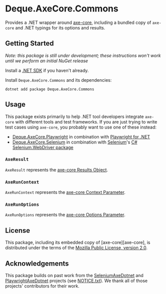 # Deque.AxeCore.Commons

Provides a .NET wrapper around [axe-core](https://github.com/dequelabs/axe-core), including a bundled copy of `axe-core` and .NET typings for its options and results.

## Getting Started

_Note: this package is still under development; these instructions won't work until we perform an initial NuGet release_

Install a [.NET SDK](https://dotnet.microsoft.com/download) if you haven't already.

Install `Deque.AxeCore.Commons` and its dependencies:

```console
dotnet add package Deque.AxeCore.Commons
```

## Usage

This package exists primarily to help .NET tool developers integrate `axe-core` with different tools and test frameworks. If you are just trying to write test cases using `axe-core`, you probably want to use one of these instead:

- [Deque.AxeCore.Playwright](../playwright/README.md) in combination with [Playwright for .NET](https://playwright.dev/dotnet/)
- [Deque.AxeCore.Selenium](../selenium/README.md) in combination with [Selenium](https://www.selenium.dev/)'s [C# Selenium.WebDriver package](https://www.nuget.org/packages/Selenium.WebDriver)

### `AxeResult`

`AxeResult` represents the [axe-core Results Object](https://www.deque.com/axe/core-documentation/api-documentation/#results-object).

### `AxeRunContext`

`AxeRunContext` represents the [axe-core Context Parameter](https://www.deque.com/axe/core-documentation/api-documentation/#context-parameter).

### `AxeRunOptions`

`AxeRunOptions` represents the [axe-core Options Parameter](https://www.deque.com/axe/core-documentation/api-documentation/#options-parameter).

## License

This package, including its embedded copy of [axe-core][axe-core], is distributed under the terms of the [Mozilla Public License, version 2.0](../../LICENSE-Deque.AxeCore.Commons.txt).

## Acknowledgements

This package builds on past work from the [SeleniumAxeDotnet](https://github.com/TroyWalshProf/SeleniumAxeDotnet) and [PlaywrightAxeDotnet](https://github.com/IsaacWalker/PlaywrightAxeDotnet) projects (see [NOTICE.txt](../../NOTICE.txt)). We thank all of those projects' contributors for their work.
